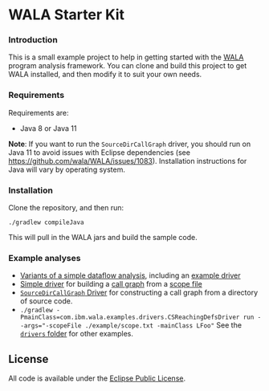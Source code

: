 WALA Starter Kit
=======

### Introduction

This is a small example project to help in getting started with the
[WALA](https://github.com/wala/WALA) program analysis framework.  You
can clone and build this project to get WALA installed, and then
modify it to suit your own needs.

### Requirements

Requirements are:

  * Java 8 or Java 11

**Note**: If you want to run the `SourceDirCallGraph` driver, you should run on Java 11 to avoid issues with Eclipse dependencies (see https://github.com/wala/WALA/issues/1083).  Installation instructions for Java will vary by operating system.

### Installation

Clone the repository, and then run:

    ./gradlew compileJava
    
This will pull in the WALA jars and build the sample code.

### Example analyses

  * [Variants of a simple dataflow analysis](https://github.com/msridhar/WALA-start/tree/master/src/main/java/com/ibm/wala/examples/analysis/dataflow), including an [example driver](https://github.com/msridhar/WALA-start/blob/master/src/main/java/com/ibm/wala/examples/drivers/CSReachingDefsDriver.java)
  * [Simple driver](https://github.com/msridhar/WALA-start/blob/master/src/main/java/com/ibm/wala/examples/drivers/ScopeFileCallGraph.java) for building a [call graph](http://wala.sourceforge.net/wiki/index.php/UserGuide:CallGraph) from a [scope file](http://wala.sourceforge.net/wiki/index.php/UserGuide:AnalysisScope)
  * [`SourceDirCallGraph` Driver](https://github.com/wala/WALA-start/blob/master/src/main/java/com/ibm/wala/examples/drivers/SourceDirCallGraph.java) for constructing a call graph from a directory of source code.
  * `./gradlew -PmainClass=com.ibm.wala.examples.drivers.CSReachingDefsDriver run --args="-scopeFile ./example/scope.txt -mainClass LFoo"`
See the [`drivers` folder](https://github.com/wala/WALA-start/tree/master/src/main/java/com/ibm/wala/examples/drivers) for other examples.

License
-------

All code is available under the [Eclipse Public License](http://www.eclipse.org/legal/epl-v10.html).
